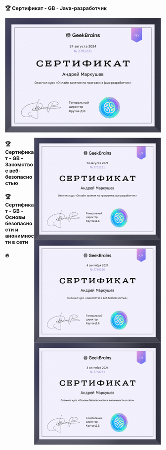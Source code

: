 

### :trophy:   Сертификат - GB - Java-разработчик
![Изображение](https://github.com/andruhes/My-certificates/blob/main/%D0%A1%D0%B5%D1%80%D1%82%D0%B8%D1%84%D0%B8%D0%BA%D0%B0%D1%82%20-%20GB%20-%20Java-%D1%80%D0%B0%D0%B7%D1%80%D0%B0%D0%B1%D0%BE%D1%82%D1%87%D0%B8%D0%BA.jpg "Логотип Markdown")







<div>
    <a>
      <img src="https://github.com/andruhes/My-certificates/blob/main/%D0%A1%D0%B5%D1%80%D1%82%D0%B8%D1%84%D0%B8%D0%BA%D0%B0%D1%82%20-%20GB%20-%20Java-%D1%80%D0%B0%D0%B7%D1%80%D0%B0%D0%B1%D0%BE%D1%82%D1%87%D0%B8%D0%BA.jpg" align="right" width="410" height="330" />
    </a>
</div>
<div style="page-break-after: always"></div>

### :trophy:   Сертификат - GB - Закомство с веб-безопасностью
<div>
    <a>
    <img src="https://github.com/andruhes/My-certificates/blob/main/%D0%A1%D0%B5%D1%80%D1%82%D0%B8%D1%84%D0%B8%D0%BA%D0%B0%D1%82%20-%20GB%20-%20%D0%97%D0%B0%D0%BA%D0%BE%D0%BC%D1%81%D1%82%D0%B2%D0%BE%20%D1%81%20%D0%B2%D0%B5%D0%B1-%D0%B1%D0%B5%D0%B7%D0%BE%D0%BF%D0%B0%D1%81%D0%BD%D0%BE%D1%81%D1%82%D1%8C%D1%8E.jpg" align="right" width="410" height="330" />
    </a>
</div>
<div style="page-break-after: always"></div>

### :trophy:   Сертификат - GB - Основы безопасности и анонимности в сети
<div>
    <a>
    <img src="https://github.com/andruhes/My-certificates/blob/main/%D0%A1%D0%B5%D1%80%D1%82%D0%B8%D1%84%D0%B8%D0%BA%D0%B0%D1%82%20-%20GB%20-%20%D0%9E%D1%81%D0%BD%D0%BE%D0%B2%D1%8B%20%D0%B1%D0%B5%D0%B7%D0%BE%D0%BF%D0%B0%D1%81%D0%BD%D0%BE%D1%81%D1%82%D0%B8%20%D0%B8%20%D0%B0%D0%BD%D0%BE%D0%BD%D0%B8%D0%BC%D0%BD%D0%BE%D1%81%D1%82%D0%B8%20%D0%B2%20%D1%81%D0%B5%D1%82%D0%B8.jpg" align="right" width="410" height="330" />
    </a>
</div>
<div style="page-break-after: always"></div>

### :fire: 

